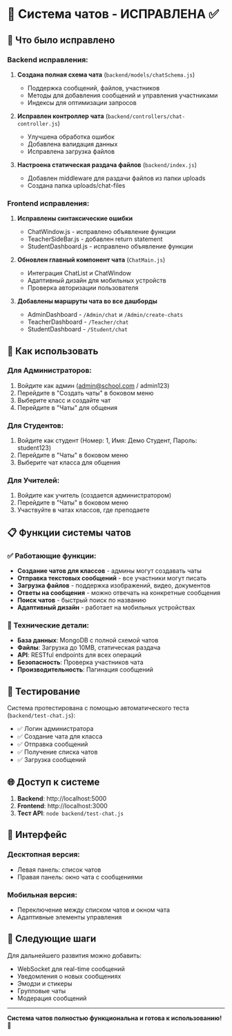 # 💬 Система чатов - ИСПРАВЛЕНА ✅

## 🎉 Что было исправлено

### Backend исправления:
1. **Создана полная схема чата** (`backend/models/chatSchema.js`)
   - Поддержка сообщений, файлов, участников
   - Методы для добавления сообщений и управления участниками
   - Индексы для оптимизации запросов

2. **Исправлен контроллер чата** (`backend/controllers/chat-controller.js`)
   - Улучшена обработка ошибок
   - Добавлена валидация данных
   - Исправлена загрузка файлов

3. **Настроена статическая раздача файлов** (`backend/index.js`)
   - Добавлен middleware для раздачи файлов из папки uploads
   - Создана папка uploads/chat-files

### Frontend исправления:
1. **Исправлены синтаксические ошибки**
   - ChatWindow.js - исправлено объявление функции
   - TeacherSideBar.js - добавлен return statement
   - StudentDashboard.js - исправлено объявление функции

2. **Обновлен главный компонент чата** (`ChatMain.js`)
   - Интеграция ChatList и ChatWindow
   - Адаптивный дизайн для мобильных устройств
   - Проверка авторизации пользователя

3. **Добавлены маршруты чата во все дашборды**
   - AdminDashboard - `/Admin/chat` и `/Admin/create-chats`
   - TeacherDashboard - `/Teacher/chat`
   - StudentDashboard - `/Student/chat`

## 🚀 Как использовать

### Для Администраторов:
1. Войдите как админ (admin@school.com / admin123)
2. Перейдите в "Создать чаты" в боковом меню
3. Выберите класс и создайте чат
4. Перейдите в "Чаты" для общения

### Для Студентов:
1. Войдите как студент (Номер: 1, Имя: Демо Студент, Пароль: student123)
2. Перейдите в "Чаты" в боковом меню
3. Выберите чат класса для общения

### Для Учителей:
1. Войдите как учитель (создается администратором)
2. Перейдите в "Чаты" в боковом меню
3. Участвуйте в чатах классов, где преподаете

## 📋 Функции системы чатов

### ✅ Работающие функции:
- **Создание чатов для классов** - админы могут создавать чаты
- **Отправка текстовых сообщений** - все участники могут писать
- **Загрузка файлов** - поддержка изображений, видео, документов
- **Ответы на сообщения** - можно отвечать на конкретные сообщения
- **Поиск чатов** - быстрый поиск по названию
- **Адаптивный дизайн** - работает на мобильных устройствах

### 🔧 Технические детали:
- **База данных**: MongoDB с полной схемой чатов
- **Файлы**: Загрузка до 10MB, статическая раздача
- **API**: RESTful endpoints для всех операций
- **Безопасность**: Проверка участников чата
- **Производительность**: Пагинация сообщений

## 🧪 Тестирование

Система протестирована с помощью автоматического теста (`backend/test-chat.js`):
- ✅ Логин администратора
- ✅ Создание чата для класса  
- ✅ Отправка сообщений
- ✅ Получение списка чатов
- ✅ Загрузка сообщений

## 🌐 Доступ к системе

1. **Backend**: http://localhost:5000
2. **Frontend**: http://localhost:3000
3. **Тест API**: `node backend/test-chat.js`

## 📱 Интерфейс

### Десктопная версия:
- Левая панель: список чатов
- Правая панель: окно чата с сообщениями

### Мобильная версия:
- Переключение между списком чатов и окном чата
- Адаптивные элементы управления

## 🎯 Следующие шаги

Для дальнейшего развития можно добавить:
- WebSocket для real-time сообщений
- Уведомления о новых сообщениях
- Эмодзи и стикеры
- Групповые чаты
- Модерация сообщений

---

**Система чатов полностью функциональна и готова к использованию!** 🎉 